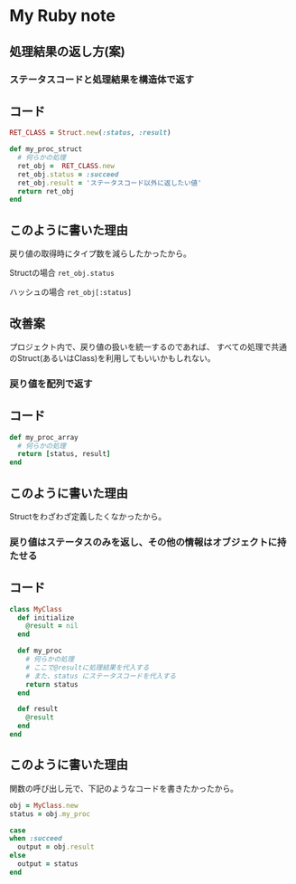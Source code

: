 # My Ruby note

## 処理結果の返し方(案)

### ステータスコードと処理結果を構造体で返す

コード
-----

```ruby
RET_CLASS = Struct.new(:status, :result)

def my_proc_struct
  # 何らかの処理
  ret_obj =  RET_CLASS.new
  ret_obj.status = :succeed
  ret_obj.result = 'ステータスコード以外に返したい値'
  return ret_obj
end
```

このように書いた理由
-----

戻り値の取得時にタイプ数を減らしたかったから。

Structの場合 `ret_obj.status`

ハッシュの場合 `ret_obj[:status]`

改善案
-----

プロジェクト内で、戻り値の扱いを統一するのであれば、
すべての処理で共通のStruct(あるいはClass)を利用してもいいかもしれない。

### 戻り値を配列で返す

コード
-----

```ruby
def my_proc_array
  # 何らかの処理
  return [status, result]
end
```
    
このように書いた理由
-----

Structをわざわざ定義したくなかったから。

### 戻り値はステータスのみを返し、その他の情報はオブジェクトに持たせる

コード
-----

```ruby
class MyClass
  def initialize
    @result = nil
  end

  def my_proc
    # 何らかの処理
    # ここで@resultに処理結果を代入する 
    # また、status にステータスコードを代入する
    return status
  end

  def result
    @result
  end
end
```

このように書いた理由
-----

関数の呼び出し元で、下記のようなコードを書きたかったから。

```ruby
obj = MyClass.new
status = obj.my_proc

case
when :succeed
  output = obj.result
else
  output = status
end
```